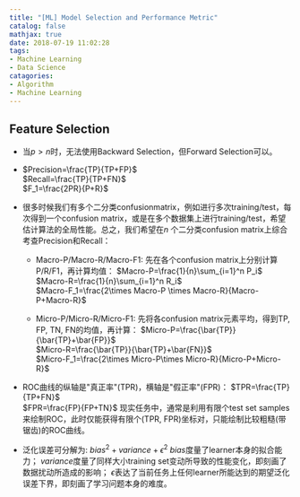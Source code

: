 ```yaml
---
title: "[ML] Model Selection and Performance Metric"
catalog: false
mathjax: true
date: 2018-07-19 11:02:28
tags:
- Machine Learning
- Data Science
catagories:
- Algorithm
- Machine Learning
---
```

## Feature Selection
* 当$p>n$时，无法使用Backward Selection，但Forward Selection可以。

* $Precision=\frac{TP}{TP+FP}$  
  $Recall=\frac{TP}{TP+FN}$  
  $F_1=\frac{2PR}{P+R}$  

* 很多时候我们有多个二分类confusionmatrix，例如进行多次training/test，每次得到一个confusion matrix，或是在多个数据集上进行training/test，希望估计算法的全局性能。总之，我们希望在$n$ 个二分类confusion matrix上综合考查Precision和Recall：
    * Macro-P/Macro-R/Macro-F1: 先在各个confusion matrix上分别计算 P/R/F1，再计算均值：
    $Macro-P=\frac{1}{n}\sum_{i=1}^n P_i$  
    $Macro-R=\frac{1}{n}\sum_{i=1}^n R_i$  
    $Macro-F_1=\frac{2\times Macro-P \times Macro-R}{Macro-P+Macro-R}$
    
    * Micro-P/Micro-R/Micro-F1: 先将各confusion matrix元素平均，得到TP, FP, TN, FN的均值，再计算：
    $Micro-P=\frac{\bar{TP}}{\bar{TP}+\bar{FP}}$  
    $Micro-R=\frac{\bar{TP}}{\bar{TP}+\bar{FN}}$  
    $Micro-F_1=\frac{2\times Micro-P\times Micro-R}{Micro-P+Micro-R}$

* ROC曲线的纵轴是"真正率"(TPR)，横轴是"假正率"(FPR)：
    $TPR=\frac{TP}{TP+FN}$  
    $FPR=\frac{FP}{FP+TN}$
现实任务中，通常是利用有限个test set samples来绘制ROC，此时仅能获得有限个(TPR, FPR)坐标对，只能绘制比较粗糙(带锯齿)的ROC曲线。

* 泛化误差可分解为: $bias^2+variance+\epsilon^2$
  $bias$度量了learner本身的拟合能力；
  $variance$度量了同样大小training set变动所导致的性能变化，即刻画了数据扰动所造成的影响；
  $\epsilon$表达了当前任务上任何learner所能达到的期望泛化误差下界，即刻画了学习问题本身的难度。